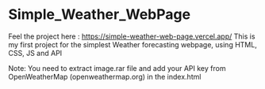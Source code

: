 # Simple_Weather_WebPage
Feel the project here : https://simple-weather-web-page.vercel.app/
This is my first project for the simplest Weather forecasting webpage, using HTML, CSS, JS and API

Note: You need to extract image.rar file and add your API key from OpenWeatherMap (openweathermap.org) in the index.html
